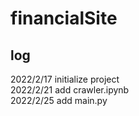 # financialSite

## log
  2022/2/17 initialize project  
  2022/2/21 add crawler.ipynb  
  2022/2/25 add main.py  
